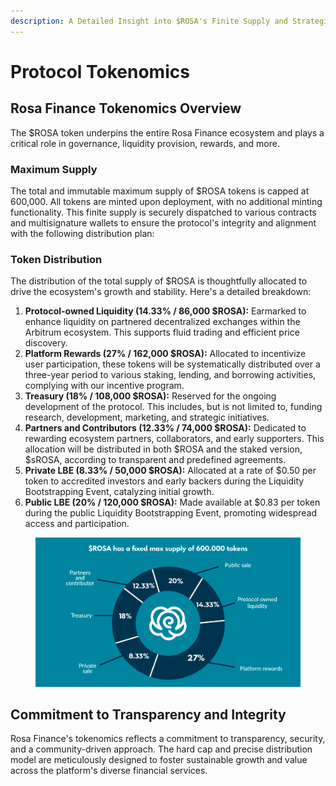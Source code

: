 ```yaml
---
description: A Detailed Insight into $ROSA's Finite Supply and Strategic Allocation
---
```


# Protocol Tokenomics

## **Rosa Finance Tokenomics Overview**

The $ROSA token underpins the entire Rosa Finance ecosystem and plays a critical role in governance, liquidity provision, rewards, and more.

### Maximum Supply

The total and immutable maximum supply of $ROSA tokens is capped at 600,000. All tokens are minted upon deployment, with no additional minting functionality. This finite supply is securely dispatched to various contracts and multisignature wallets to ensure the protocol's integrity and alignment with the following distribution plan:

### Token Distribution

The distribution of the total supply of $ROSA is thoughtfully allocated to drive the ecosystem's growth and stability. Here's a detailed breakdown:

1. **Protocol-owned Liquidity (14.33% / 86,000 $ROSA):** Earmarked to enhance liquidity on partnered decentralized exchanges within the Arbitrum ecosystem. This supports fluid trading and efficient price discovery.
2. **Platform Rewards (27% / 162,000 $ROSA):** Allocated to incentivize user participation, these tokens will be systematically distributed over a three-year period to various staking, lending, and borrowing activities, complying with our incentive program.
3. **Treasury (18% / 108,000 $ROSA):** Reserved for the ongoing development of the protocol. This includes, but is not limited to, funding research, development, marketing, and strategic initiatives.
4. **Partners and Contributors (12.33% / 74,000 $ROSA):** Dedicated to rewarding ecosystem partners, collaborators, and early supporters. This allocation will be distributed in both $ROSA and the staked version, $sROSA, according to transparent and predefined agreements.
5. **Private LBE (8.33% / 50,000 $ROSA):** Allocated at a rate of $0.50 per token to accredited investors and early backers during the Liquidity Bootstrapping Event, catalyzing initial growth.
6. **Public LBE (20% / 120,000 $ROSA):** Made available at $0.83 per token during the public Liquidity Bootstrapping Event, promoting widespread access and participation.

<figure><img src="../.gitbook/assets/image (2).png" alt=""><figcaption></figcaption></figure>

## **Commitment to Transparency and Integrity**

Rosa Finance's tokenomics reflects a commitment to transparency, security, and a community-driven approach. The hard cap and precise distribution model are meticulously designed to foster sustainable growth and value across the platform's diverse financial services.
